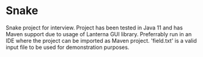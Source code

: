 # Snake

Snake project for interview.
Project has been tested in Java 11 and has Maven support due to usage of Lanterna GUI library.
Preferrably run in an IDE where the project can be imported as Maven project.
'field.txt' is a valid input file to be used for demonstration purposes.
